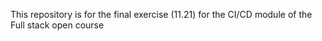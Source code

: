This repository is for the final exercise (11.21) for the CI/CD module of the Full stack open course
